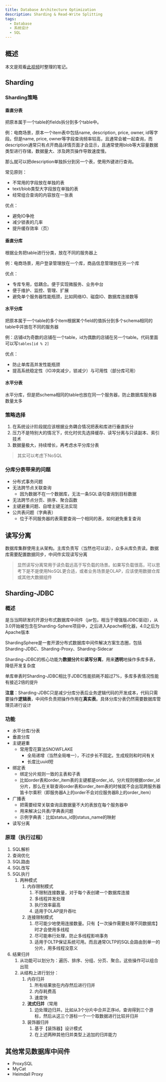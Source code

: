 ```yaml
---
title: Database Architecture Optimization
description: Sharding & Read-Write Splitting
tags:
  - Database
  - 系统设计
  - SQL
---
```


## 概述

本文是观看[此视频](https://www.bilibili.com/video/av68719044)时整理的笔记。

## Sharding

### Sharding策略

#### 垂直分表

把原本属于一个table的fields拆分到多个table中。

例：电商场景，原本一个item表中包括name, description, price, owner, id等字段。但是name, price, owner等字段查询频率较高，且通常会被一起查询，而description通常只有点开商品详情页面才会显示，且通常使用blob等大容量数据类型进行存储，数据量大、涉及跨页操作导致速度慢。

那么就可以把description单独拆分到另一个表，使用外键进行查询。

常见原则：
- 不常用的字段放在单独的表
- text/blob类型大字段放在单独的表
- 经常组合查询的内容放在一张表

优点：
- 避免IO争抢
- 减少锁表的几率
- 提升缓存效率（页）

#### 垂直分库

根据业务把table进行分类，放在不同的服务器上

例：电商场景，用户登录管理放在一个库，商品信息管理放在另一个库

优点：
- 专库专用，低耦合。便于实现微服务、业务中台
- 便于维护、监控、管理、扩展
- 避免单个服务器性能瓶颈，比如网络IO、磁盘IO、数据库连接数等

#### 水平分库

把原本属于一个table的多个item根据某个field的值拆分到多个schema相同的table中并放在不同的服务器

例：店铺id为奇数的店铺在一个table，id为偶数的店铺在另一个table。代码里面可以写`tables[id % 2]`

优点：
- 防止单库高并发性能瓶颈
- 提高系统稳定性（IO冲突减少，锁减少）与可用性（部分库可用）

#### 水平分表

水平分库，但是把schema相同的table也放在同一个服务器，防止数据库服务器数量太多

### 策略选择

1. 在系统设计阶段就应该根据业务耦合情况把表和库进行垂直拆分
2. 压力不是特别大的情况下，优化时优先选择缓存、读写分离与只读副本、索引技术
3. 数据量极大，持续增长，再考虑水平分库分表

> 其实可以考虑下NoSQL

### 分库分表带来的问题

- 分布式事务问题
- 无法跨节点关联查询
  - 因为数据不在一个数据库，无法一条SQL语句查询到目标数据
- 无法跨节点分页、排序、聚合函数
- 主键避重问题、自增主键无法实现
- 公共表问题（字典表）
  - 位于不同服务器的表需要查询一个相同的表，如何避免重复查询

## 读写分离

数据库集群使用主从架构。主库负责写（当然也可以读），众多从库负责读。数据库需要配置数据同步，中间件实现读写分离

> 显然读写分离常用于读负载远高于写负载的场景。如果写负载很高，可以思考下是不是使用NoSQL更合适，或者业务场景是OLAP，应该使用数据仓库或其他大数据组件

## Sharding-JDBC

### 概述

是当当网研发的开源分布式数据库中间件（jar包，相当于增强版JDBC驱动），从3.0开始被包含在Sharding-Sphere项目中，之后进入Apache孵化器，4.0之后为Apache版本

ShardingSphere是一套开源分布式数据库中间件解决方案生态圈，包括Sharding-JDBC、Sharding-Proxy、Sharding-Sidecar

Sharding-JDBC的核心功能为**数据分片**和**读写分离**，用来**透明**地操作多库多表，降低开发复杂度

单库单表时Sharding-JDBC相比于JDBC性能损耗不超过7%，多库多表情况性能有接近2倍的提升

**注意**：Sharding-JDBC只是减少分库分表后业务逻辑代码的开发成本，代码只需要操作**逻辑表**，中间件负责把操作作用在**真实表**。具体分库分表仍然需要数据库管理员进行设计

### 功能

- 水平分库/分表
- 垂直分库
- 主键避重
  - 常用雪花算法SNOWFLAKE
    - 全局递增（当然全局唯一），不过步长不固定。生成规则和时间有关
    - 长度比uuid短
- 绑定表
  - 绑定分片规则一致的主表和子表
  - 比如order表和order_item表的主键都是order_id，分片规则根据order_id分片，那么在关联查询order表和order_item表的时候就不会出现跨服务器笛卡尔乘积（即服务器A上的order不会对应服务器B上的order_item）
- 广播表
  - 把需要经常关联查询且数据量不大的表放在每个服务器中
  - 用来解决公共表/字典表问题
  - 示例字典表：比如status_id到status_name的映射
- 读写分离

### 原理（执行过程）

1. SQL解析
2. 查询优化
3. SQL路由
4. SQL改写
5. SQL执行
   1. 两种模式
      1. 内存限制模式
         1. 不限制连接数量，对于每个表创建一个数据库连接
         2. 多线程并发处理
         3. 执行效率最高
         4. 适用于OLAP提升吞吐
      2. 连接限制模式
         1. 尽可能少地使用连接数量。只有【一次操作需要处理不同数据库】时才会使用多线程
         2. 尽可能串行处理，防止多线程影响事务
         3. 适用于OLTP保证系统可用。而且通常OLTP的SQL会路由到单一的分片，用多线程没意义
6. 结果归并
   1. 从功能可以划分为：遍历、排序、分组、分页、聚合。这些操作可以组合出现
   2. 从结构上进行划分：
      1. 内存归并
         1. 所有结果放在内存然后进行归并
         2. 内存耗费高
         3. 速度快
      2. **流式归并**（常用
         1. 边处理边归并。比如从3个分片中合并正序id，查询得到三个游标，然后从这三个游标一个一个取数据进行比较并归并
      3. 装饰器归并
         1. 基于【装饰器】设计模式
         2. 在上述两种其他归并类型上追加的归并能力

## 其他常见数据库中间件

- ProxySQL
- MyCat
- Heimdall Proxy
